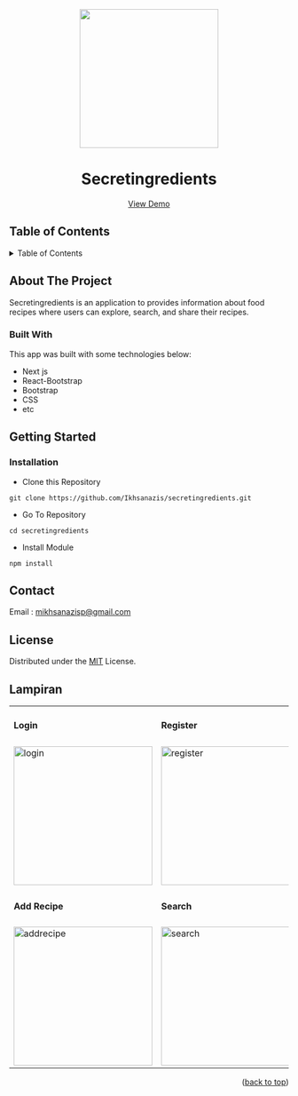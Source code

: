 <div align="center">

<img src="https://i.ibb.co/C85db43/1663900508769.png" align="center" width="250" height="auto" />
  <h1>Secretingredients</h1>
   <a href="https://secretingredients.vercel.app/">View Demo</a>
</div>


<!-- TABLE OF CONTENTS -->
## Table of Contents
<details>
  <summary>Table of Contents</summary>
  <ol>
    <li>
      <a href="#about-the-project">About The Project</a>
      <ul>
        <li><a href="#built-with">Built With</a></li>
      </ul>
    </li>
    <li>
      <a href="#getting-started">Getting Started</a>
      <ul>
        <li><a href="#installation">Installation</a></li>
      </ul>
    </li>
    <li><a href="#contact">Contact</a></li>
    <li><a href="#license">License</a></li>
  </ol>
</details>


## About The Project
Secretingredients is an application to provides information about food recipes where users can explore, search, and share their recipes.

### Built With
This app was built with some technologies below:
- Next js
- React-Bootstrap
- Bootstrap
- CSS
- etc

## Getting Started

### Installation

- Clone this Repository
```
git clone https://github.com/Ikhsanazis/secretingredients.git
```
- Go To Repository
```
cd secretingredients
```
- Install Module
```
npm install
```
## Contact

Email : mikhsanazisp@gmail.com

## License
Distributed under the [MIT](/LICENSE) License.

## Lampiran

<p align="center" display=flex>

<table>
<tr>
<td><h4 >Login</h4></td>
<td><h4 >Register</h4></td>
<td><h4 >Home</h4></td>
<td><h4 >Detail </h4></td>
</tr>
<tr>
<td><image src="https://i.ibb.co/x1yZ7pM/mobile-1.png" alt="login" width=250></td>
<td><image src="https://i.ibb.co/Gcp4czz/mobile-13.png" alt="register" width=250/></td>
<td><image src="https://i.ibb.co/qBcyk63/mobile-5.png" alt="home" width=250/></td>
<td><image src="https://i.ibb.co/NZtbTHD/mobile-8.png" alt="detail" width=250/></td>
</tr>
<tr>
<td><h4 >Add Recipe</h4></td>
<td><h4 >Search</h4></td>
<td><h4 >Profile</h4></td>
<td><h4 >Edit Profile</h4></td>
</tr>
<tr>
<td><image src="https://i.ibb.co/z74tWDr/mobile-12.png" alt="addrecipe" width=250/></td>
<td><image src="https://i.ibb.co/t3kY074/mobile-7.png" alt="search" width=250/></td>
<td><image src="https://i.ibb.co/2kG1R8j/mobile-3.png" alt="profile" width=250></td>
<td><image src="https://i.ibb.co/yXb4Z8w/mobile-11.png" alt="edit profile" width=250></td>
</tr>
</table>

<p align="right">(<a href="#top">back to top</a>)</p>
